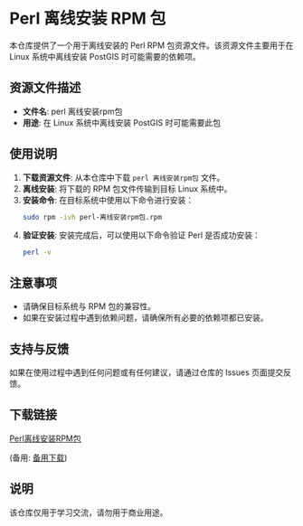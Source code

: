 # Perl 离线安装 RPM 包

本仓库提供了一个用于离线安装的 Perl RPM 包资源文件。该资源文件主要用于在 Linux 系统中离线安装 PostGIS 时可能需要的依赖项。

## 资源文件描述

- **文件名**: perl 离线安装rpm包
- **用途**: 在 Linux 系统中离线安装 PostGIS 时可能需要此包

## 使用说明

1. **下载资源文件**: 从本仓库中下载 `perl 离线安装rpm包` 文件。
2. **离线安装**: 将下载的 RPM 包文件传输到目标 Linux 系统中。
3. **安装命令**: 在目标系统中使用以下命令进行安装：
   ```bash
   sudo rpm -ivh perl-离线安装rpm包.rpm
   ```
4. **验证安装**: 安装完成后，可以使用以下命令验证 Perl 是否成功安装：
   ```bash
   perl -v
   ```

## 注意事项

- 请确保目标系统与 RPM 包的兼容性。
- 如果在安装过程中遇到依赖问题，请确保所有必要的依赖项都已安装。

## 支持与反馈

如果在使用过程中遇到任何问题或有任何建议，请通过仓库的 Issues 页面提交反馈。

## 下载链接
[Perl离线安装RPM包](https://pan.quark.cn/s/4ffdffc7c9ac) 

(备用: [备用下载](https://pan.baidu.com/s/1ufe_i7ltkG99-2DuDA4njg?pwd=1234))

## 说明

该仓库仅用于学习交流，请勿用于商业用途。
